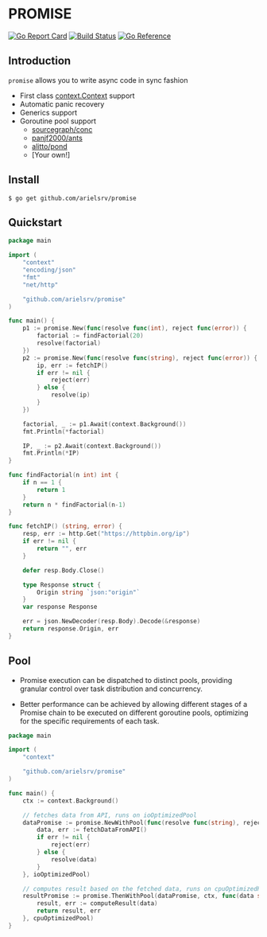 # PROMISE
[![Go Report Card](https://goreportcard.com/badge/github.com/arielsrv/promise)](https://goreportcard.com/report/github.com/arielsrv/promise)
[![Build Status](https://github.com/arielsrv/promise/actions/workflows/test.yml/badge.svg)](https://github.com/arielsrv/promise/actions)
[![Go Reference](https://pkg.go.dev/badge/github.com/arielsrv/promise.svg)](https://pkg.go.dev/github.com/arielsrv/promise)

## Introduction

`promise` allows you to write async code in sync fashion

- First class [context.Context](https://blog.golang.org/context) support
- Automatic panic recovery
- Generics support
- Goroutine pool support
	- [sourcegraph/conc](https://github.com/sourcegraph/conc)
	- [panjf2000/ants](https://github.com/panjf2000/ants)
    - [alitto/pond](https://github.com/alitto/pond)
	- [Your own!]

## Install

    $ go get github.com/arielsrv/promise

## Quickstart
```go
package main

import (
	"context"
	"encoding/json"
	"fmt"
	"net/http"

	"github.com/arielsrv/promise"
)

func main() {
	p1 := promise.New(func(resolve func(int), reject func(error)) {
		factorial := findFactorial(20)
		resolve(factorial)
	})
	p2 := promise.New(func(resolve func(string), reject func(error)) {
		ip, err := fetchIP()
		if err != nil {
			reject(err)
		} else {
			resolve(ip)
		}
	})

	factorial, _ := p1.Await(context.Background())
	fmt.Println(*factorial)

	IP, _ := p2.Await(context.Background())
	fmt.Println(*IP)
}

func findFactorial(n int) int {
	if n == 1 {
		return 1
	}
	return n * findFactorial(n-1)
}

func fetchIP() (string, error) {
	resp, err := http.Get("https://httpbin.org/ip")
	if err != nil {
		return "", err
	}

	defer resp.Body.Close()

	type Response struct {
		Origin string `json:"origin"`
	}
	var response Response

	err = json.NewDecoder(resp.Body).Decode(&response)
	return response.Origin, err
}
```

## Pool

- Promise execution can be dispatched to distinct pools, providing granular control over task distribution and concurrency.

- Better performance can be achieved by allowing different stages of a Promise chain to be executed on different goroutine pools, optimizing for the specific requirements of each task.

```go
package main

import (
	"context"

	"github.com/arielsrv/promise"
)

func main() {
	ctx := context.Background()

	// fetches data from API, runs on ioOptimizedPool
	dataPromise := promise.NewWithPool(func(resolve func(string), reject func(error)) {
		data, err := fetchDataFromAPI()
		if err != nil {
			reject(err)
		} else {
			resolve(data)
		}
	}, ioOptimizedPool)

	// computes result based on the fetched data, runs on cpuOptimizedPool
	resultPromise := promise.ThenWithPool(dataPromise, ctx, func(data string) (string, error) {
		result, err := computeResult(data)
		return result, err
	}, cpuOptimizedPool)
}
```